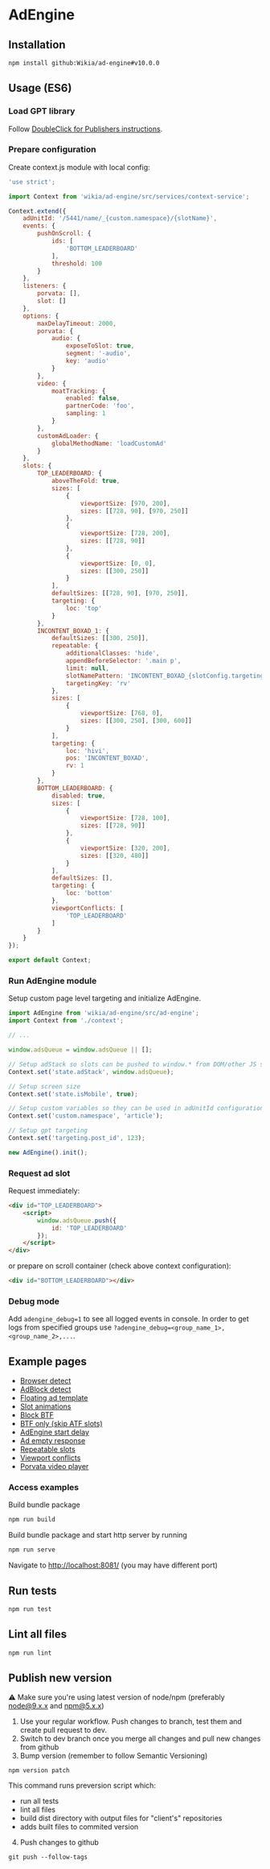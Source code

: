 # AdEngine

## Installation

```bash
npm install github:Wikia/ad-engine#v10.0.0
```

## Usage (ES6)

### Load GPT library

Follow [DoubleClick for Publishers instructions](https://support.google.com/dfp_premium/answer/1638622?hl=en).

### Prepare configuration

Create context.js module with local config:

```javascript
'use strict';

import Context from 'wikia/ad-engine/src/services/context-service';

Context.extend({
	adUnitId: '/5441/name/_{custom.namespace}/{slotName}',
	events: {
		pushOnScroll: {
			ids: [
				'BOTTOM_LEADERBOARD'
			],
			threshold: 100
		}
	},
	listeners: {
		porvata: [],
		slot: []
	},
	options: {
		maxDelayTimeout: 2000,
		porvata: {
			audio: {
				exposeToSlot: true,
				segment: '-audio',
				key: 'audio'
			}
		},
		video: {
			moatTracking: {
				enabled: false,
				partnerCode: 'foo',
				sampling: 1
			}
		},
		customAdLoader: {
			globalMethodName: 'loadCustomAd'
		}
	},
	slots: {
		TOP_LEADERBOARD: {
			aboveTheFold: true,
			sizes: [
				{
					viewportSize: [970, 200],
					sizes: [[728, 90], [970, 250]]
				},
				{
					viewportSize: [728, 200],
					sizes: [[728, 90]]
				},
				{
					viewportSize: [0, 0],
					sizes: [[300, 250]]
				}
			],
			defaultSizes: [[728, 90], [970, 250]],
			targeting: {
				loc: 'top'
			}
		},
		INCONTENT_BOXAD_1: {
			defaultSizes: [[300, 250]],
			repeatable: {
				additionalClasses: 'hide',
				appendBeforeSelector: '.main p',
				limit: null,
				slotNamePattern: 'INCONTENT_BOXAD_{slotConfig.targeting.rv}',
				targetingKey: 'rv'
			},
			sizes: [
				{
					viewportSize: [768, 0],
					sizes: [[300, 250], [300, 600]]
				}
			],
			targeting: {
				loc: 'hivi',
				pos: 'INCONTENT_BOXAD',
				rv: 1
			}
		},
		BOTTOM_LEADERBOARD: {
			disabled: true,
			sizes: [
				{
					viewportSize: [728, 100],
					sizes: [[728, 90]]
				},
				{
					viewportSize: [320, 200],
					sizes: [[320, 480]]
				}
			],
			defaultSizes: [],
			targeting: {
				loc: 'bottom'
			},
			viewportConflicts: [
				'TOP_LEADERBOARD'
			]
		}
	}
});

export default Context;

```

### Run AdEngine module

Setup custom page level targeting and initialize AdEngine.

```javascript
import AdEngine from 'wikia/ad-engine/src/ad-engine';
import Context from './context';

// ...

window.adsQueue = window.adsQueue || [];

// Setup adStack so slots can be pushed to window.* from DOM/other JS scripts
Context.set('state.adStack', window.adsQueue);

// Setup screen size
Context.set('state.isMobile', true);

// Setup custom variables so they can be used in adUnitId configuration
Context.set('custom.namespace', 'article');

// Setup gpt targeting
Context.set('targeting.post_id', 123);

new AdEngine().init();
```

### Request ad slot

Request immediately:

```html
<div id="TOP_LEADERBOARD">
	<script>
		window.adsQueue.push({
			id: 'TOP_LEADERBOARD'
		});
	</script>
</div>
```

or prepare on scroll container (check above context configuration):

```html
<div id="BOTTOM_LEADERBOARD"></div>
```

### Debug mode

Add `adengine_debug=1` to see all logged events in console.
In order to get logs from specified groups use `?adengine_debug=<group_name_1>,<group_name_2>,...`.

## Example pages

* [Browser detect](examples/utils/browser-detect)
* [AdBlock detect](examples/utils/block-detect)
* [Floating ad template](examples/templates/floating-ad)
* [Slot animations](examples/slots/animations)
* [Block BTF](examples/slots/block-btf)
* [BTF only (skip ATF slots)](examples/slots/btf-only)
* [AdEngine start delay](examples/slots/delay)
* [Ad empty response](examples/slots/empty-response)
* [Repeatable slots](examples/slots/repeatable-slots)
* [Viewport conflicts](examples/slots/viewport-conflicts)
* [Porvata video player](examples/video/porvata)

### Access examples

Build bundle package

```bash
npm run build
```

Build bundle package and start http server by running

```bash
npm run serve
```

Navigate to <http://localhost:8081/> (you may have different port)

## Run tests

```bash
npm run test
```

## Lint all files

```bash
npm run lint
```

## Publish new version

:warning: Make sure you're using latest version of node/npm (preferably node@9.x.x and npm@5.x.x)
1. Use your regular workflow. Push changes to branch, test them and create pull request to dev.
2. Switch to dev branch once you merge all changes and pull new changes from github
3. Bump version (remember to follow Semantic Versioning)
```
npm version patch
```
This command runs preversion script which:

* run all tests
* lint all files
* build dist directory with output files for "client's" repositories
* adds built files to commited version
4. Push changes to github
```
git push --follow-tags
```
